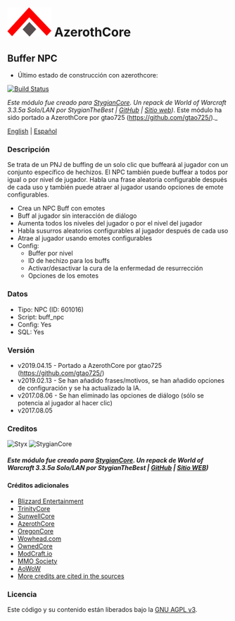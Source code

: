 # ![logo](https://raw.githubusercontent.com/azerothcore/azerothcore.github.io/master/images/logo-github.png) AzerothCore

## Buffer NPC

- Último estado de construcción con azerothcore:

[![Build Status](https://github.com/azerothcore/mod-npc-buffer/workflows/core-build/badge.svg?branch=master&event=push)](https://github.com/azerothcore/mod-npc-buffer)

_Este módulo fue creado para [StygianCore](https://rebrand.ly/stygiancoreproject). Un repack de World of Warcraft 3.3.5a Solo/LAN por StygianTheBest | [GitHub](https://rebrand.ly/stygiangithub) | [Sitio web](https://rebrand.ly/stygianthebest))_.
Este módulo ha sido portado a AzerothCore por gtao725 (https://github.com/gtao725/)._

[English](README.md) | [Español](README_ES.md)

### Descripción

Se trata de un PNJ de buffing de un solo clic que buffeará al jugador con un conjunto específico de hechizos. El NPC también puede buffear a todos por igual o por nivel de jugador. Habla una frase aleatoria configurable después de cada uso y también puede atraer al jugador usando opciones de emote configurables.

- Crea un NPC Buff con emotes
- Buff al jugador sin interacción de diálogo
- Aumenta todos los niveles del jugador o por el nivel del jugador
- Habla susurros aleatorios configurables al jugador después de cada uso
- Atrae al jugador usando emotes configurables
- Config:
    - Buffer por nivel
    - ID de hechizo para los buffs
    - Activar/desactivar la cura de la enfermedad de resurrección
    - Opciones de los emotes

### Datos

- Tipo: NPC (ID: 601016)
- Script: buff_npc
- Config: Yes
- SQL: Yes

### Versión

- v2019.04.15 - Portado a AzerothCore por gtao725 (https://github.com/gtao725/)
- v2019.02.13 - Se han añadido frases/motivos, se han añadido opciones de configuración y se ha actualizado la IA.
- v2017.08.06 - Se han eliminado las opciones de diálogo (sólo se potencia al jugador al hacer clic)
- v2017.08.05

### Creditos

![Styx](https://stygianthebest.github.io/assets/img/avatar/avatar-128.jpg "Styx")
![StygianCore](https://stygianthebest.github.io/assets/img/projects/stygiancore/StygianCore.png "StygianCore")

##### Este módulo fue creado para [StygianCore](https://rebrand.ly/stygiancoreproject). Un repack de World of Warcraft 3.3.5a Solo/LAN por StygianTheBest | [GitHub](https://rebrand.ly/stygiangithub) | [Sitio WEB](https://rebrand.ly/stygianthebest))

#### Créditos adicionales

- [Blizzard Entertainment](http://blizzard.com)
- [TrinityCore](https://github.com/TrinityCore/TrinityCore/blob/3.3.5/THANKS)
- [SunwellCore](http://www.azerothcore.org/pages/sunwell.pl/)
- [AzerothCore](https://github.com/AzerothCore/azerothcore-wotlk/graphs/contributors)
- [OregonCore](https://wiki.oregon-core.net/)
- [Wowhead.com](http://wowhead.com)
- [OwnedCore](http://ownedcore.com/)
- [ModCraft.io](http://modcraft.io/)
- [MMO Society](https://www.mmo-society.com/)
- [AoWoW](https://wotlk.evowow.com/)
- [More credits are cited in the sources](https://github.com/StygianTheBest)

### Licencia

Este código y su contenido están liberados bajo la [GNU AGPL v3](https://github.com/azerothcore/azerothcore-wotlk/blob/master/LICENSE-AGPL3).
